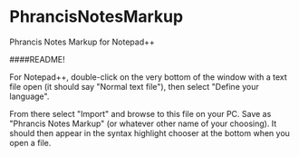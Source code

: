 # PhrancisNotesMarkup
Phrancis Notes Markup for Notepad++

####README!

For Notepad++, double-click on the very bottom of the window with a text file open (it should say "Normal text file"), then select "Define your language".

From there select "Import" and browse to this file on your PC. Save as "Phrancis Notes Markup" (or whatever other name of your choosing). It should then appear in the syntax highlight chooser at the bottom when you open a file. 
